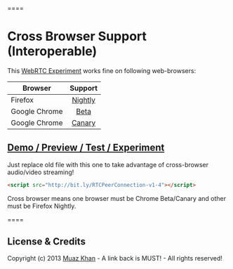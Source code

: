 ====
# Cross Browser Support (Interoperable)

This [WebRTC Experiment](https://googledrive.com/host/0B6GWd_dUUTT8dW5ycGVPT0V1bTg/chrome-to-firefox.html) works fine on following web-browsers:

| Browser        | Support           |
| ------------- |:-------------:|
| Firefox | [Nightly](http://nightly.mozilla.org/) |
| Google Chrome | [Beta](https://www.google.com/intl/en/chrome/browser/beta.html) |
| Google Chrome | [Canary](https://www.google.com/intl/en/chrome/browser/canary.html) |

## [Demo / Preview / Test / Experiment](https://googledrive.com/host/0B6GWd_dUUTT8dW5ycGVPT0V1bTg/chrome-to-firefox.html)

Just replace old file with this one to take advantage of cross-browser audio/video streaming! 

```html
<script src="http://bit.ly/RTCPeerConnection-v1-4"></script>
```

Cross browser means one browser must be Chrome Beta/Canary and other must be Firefox Nightly.

====
## License & Credits

Copyright (c) 2013 [Muaz Khan](https://plus.google.com/100325991024054712503) - A link back is MUST! - All rights reserved!
